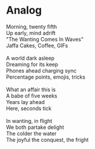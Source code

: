 # Analog

Morning, twenty fifth\
Up early, mind adrift\
"The Wanting Comes In Waves"\
Jaffa Cakes, Coffee, GIFs\
\
A world dark asleep\
Dreaming for its keep\
Phones ahead charging sync\
Percentage points, emojis, tricks\
\
What an affair this is\
A babe of five weeks\
Years lay ahead\
Here, seconds tick\
\
In wanting, in flight\
We both partake delight\
The colder the water\
The joyful the conquest, the fright
